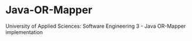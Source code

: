 # Java-OR-Mapper
University of Applied Sciences: Software Engineering 3 - Java OR-Mapper implementation
